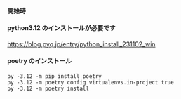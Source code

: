 #### 開始時

#### python3.12 のインストールが必要です

https://blog.pyq.jp/entry/python_install_231102_win

#### poetry のインストール

```
py -3.12 -m pip install poetry
py -3.12 -m poetry config virtualenvs.in-project true
py -3.12 -m poetry install
```
